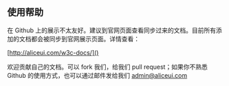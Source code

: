 ## 使用帮助

在 Github 上的展示不太友好。建议到官网页面查看同步过来的文档。目前所有添加的文档都会被同步到官网展示页面。详情查看：

[http://aliceui.com/w3c-docs/]()

欢迎贡献自己的文档。可以 fork 我们，给我们 pull request；如果你不熟悉 Github 的使用方式，也可以通过邮件发给我们 [admin@aliceui.com]('mailto:admin@aliceui.com')